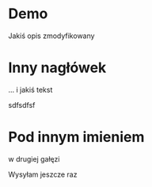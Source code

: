 # Demo

Jakiś opis zmodyfikowany

# Inny nagłówek


... i jakiś tekst


sdfsdfsf

Pod innym imieniem
==================
w drugiej gałęzi

Wysyłam jeszcze raz